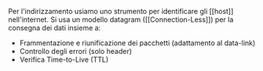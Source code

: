 Per l'indirizzamento usiamo uno strumento per identificare gli [[host]] nell'internet.
Si usa un modello datagram ([[Connection-Less]]) per la consegna dei dati insieme a:
- Frammentazione e riunificazione dei pacchetti (adattamento al data-link)
- Controllo degli errori (solo header)
- Verifica Time-to-Live (TTL)

